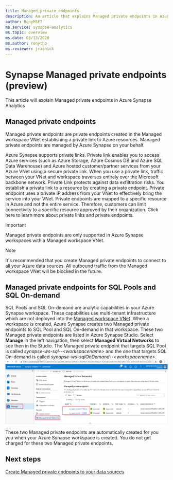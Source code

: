 ```yaml
---
title: Managed private endpoints
description: An article that explains Managed private endpoints in Azure Synapse Analytics
author: RonyMSFT
ms.service: synapse-analytics 
ms.topic: overview
ms.date: 03/13/2020
ms.author: ronytho
ms.reviewer: jrasnick
---
```




# Synapse Managed private endpoints (preview)
This article will explain Managed private endpoints in Azure Synapse Analytics
## Managed private endpoints


Managed private endpoints are private endpoints created in the Managed workspace VNet establishing a private link to  Azure resources. Managed private endpoints are managed by Azure Synapse on your behalf. 

Azure Synapse supports private links. Private link enables you to access Azure services (such as Azure Storage, Azure Cosmos DB and Azure SQL Data Warehouse) and Azure hosted customer/partner services from your Azure VNet using a secure private link. When you use a private link, traffic between your VNet and workspace traverses entirely over the Microsoft backbone network. Private Link protects against data exfiltration risks. You establish a private link to a resource by creating a private endpoint. Private endpoint uses a private IP address from your VNet to effectively bring the service into your VNet. Private endpoints are mapped to a specific resource in Azure and not the entire service. Therefore, customers can limit connectivity to a specific resource approved by their organization. Click here to learn more about private links and private endpoints.

>[!IMPORTANT]
Managed private endpoints are only supported in Azure Synapse workspaces with a Managed workspace VNet. 

 
<!---
Need to call out the following 
1. cost put a link
2. will need to use managed private endpoints when the vnet is closed or when a storage account is acled
--->

>[!NOTE] 
It's recommended that you create Managed private endpoints to connect to all your Azure data sources. All outbound traffic from the Managed workspace VNet will be blocked in the future. 

## Managed private endpoints for SQL Pools and SQL On-demand
SQL Pools and SQL On-demand are analytic capabilities in your Azure Synapse workspace. These capabilities use multi-tenant infrastructure which are not deployed into the [Managed workspace VNet](./synapse-workspace-managed-vnet.md). When a workspace is created, Azure Synapse creates two Managed private endpoints to SQL Pool and SQL On-demand in that workspace. These two Managed private endpoints are listed in Azure Synapse Studio. Select **Manage** in the left navigation, then select **Managed Virtual Networks** to see then in the Studio. The Managed private endpoint that targets SQL Pool is called *synapse-ws-sql--\<workspacename\>* and the one that targets SQL On-demand is called *synapse-ws-sqlOnDemand--\<workspacename\>*.
![Managed private endpoints for SQL Pools and SQL On-demand](../media/security/managed-pe-for-sql-1.png)

These two Managed private endpoints are automatically created for you you when your Azure Synapse workspace is created. You do not get charged for these two Managed private endpoints. 

## Next steps

[Create Managed private endpoints to your data sources](./how-to-create-a-managed-private-endpoint-to-connect-to-your-data-source.md)

